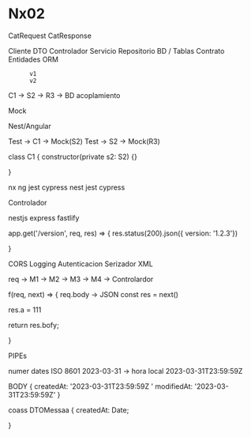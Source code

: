 # Nx02

CatRequest
CatResponse

Cliente    DTO     Controlador    Servicio     Repositorio     BD / Tablas
          Contrato                              Entidades     ORM


          v1
          v2

C1 -> S2 -> R3 -> BD   acoplamiento

Mock

Nest/Angular

Test -> C1  -> Mock(S2)
Test -> S2  -> Mock(R3)

class C1 {
  constructor(private s2: S2) {}

}

nx
  ng
    jest
    cypress
  nest
    jest
    cypress

Controlador

nestjs
  express
  fastlify

app.get('/version', req, res) => {
  res.status(200).json({ version: '1.2.3'})

}

CORS
Logging
Autenticacion
Serizador XML

req -> M1 -> M2 -> M3 -> M4  -> Controlardor


f(req, next) => {
  req.body -> JSON 
  const res = next()

  res.a = 111

  return res.bofy;

}


PIPEs

numer
dates  ISO 8601  2023-03-31 ->  hora local  2023-03-31T23:59:59Z 

BODY
{
  createdAt: '2023-03-31T23:59:59Z '
  modifiedAt: '2023-03-31T23:59:59Z'
}

coass DTOMessaa {
  createdAt: Date;

}
